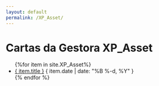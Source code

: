 ```yaml
---
layout: default
permalink: /XP_Asset/
---
```


<h1>Cartas da Gestora XP_Asset</h1>
<ul>
{%for item in site.XP_Asset%}
  <li>
    <a href="{ site.baseurl }{ item.url }">{ item.title }</a>
    <span>{ item.date | date: "%B %-d, %Y" }</span>
  </li>
    {% endfor %}
</ul>